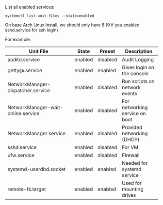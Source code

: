 List all enabled services:

`systemctl list-unit-files --state=enabled`

On base Arch Linux Install, we should only have 8 (9 if you enabled sshd.service for ssh login)

For example:

| Unit File                          | State   | Preset   | Description                       |
|------------------------------------|---------|----------|-----------------------------------|
| auditd.service                     | enabled | disabled | Audit Logging                     |
| getty@.service                     | enabled | enabled  | Gives login on the console        |
| NetworkManager-dispatcher.service  | enabled | disabled | Run scripts on network events     |
| NetworkManager-wait-online.service | enabled | disabled | For networking service on boot    |
| NetworkManager.service             | enabled | disabled | Provided networking (DHCP)        |
| sshd.service                       | enabled | disabled | For VM                            |
| ufw.service                        | enabled | disabled | Firewall                          |
| systemd-userdbd.socket             | enabled | enabled  | Needed for systemd service        |
| remote-fs.target                   | enabled | enabled  | Used for mounting drives          |


